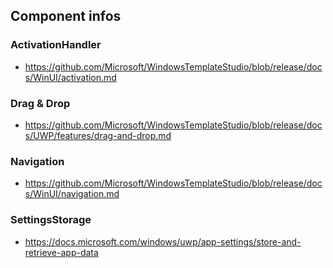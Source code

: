 ﻿## Component infos
### ActivationHandler
-	https://github.com/Microsoft/WindowsTemplateStudio/blob/release/docs/WinUI/activation.md
### Drag & Drop
-	https://github.com/Microsoft/WindowsTemplateStudio/blob/release/docs/UWP/features/drag-and-drop.md
### Navigation
-	https://github.com/Microsoft/WindowsTemplateStudio/blob/release/docs/WinUI/navigation.md
### SettingsStorage
-	https://docs.microsoft.com/windows/uwp/app-settings/store-and-retrieve-app-data
